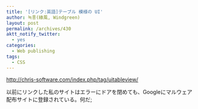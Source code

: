 ```yaml
---
title: '[リンク:英語]テーブル 模様の UI'
author: 녹풍(綠風, Windgreen)
layout: post
permalink: /archives/430
aktt_notify_twitter:
  - yes
categories:
  - Web publishing
tags:
  - CSS
---
```

http://chris-software.com/index.php/tag/uitableview/

以前にリンクした私のサイトはエラーにドアを閉めても、Googleにマルウェア配布サイトに登録されている。何だ;